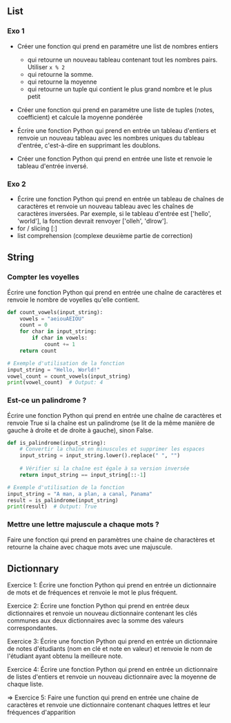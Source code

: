 ## List

### Exo 1

- Créer une fonction qui prend en paramétre une list de nombres entiers  
  - qui retourne un nouveau tableau contenant tout les nombres pairs. Utiliser `x % 2` 
  - qui retourne la somme.
  - qui retourne la moyenne
  - qui retourne un tuple qui contient le plus grand nombre et le plus petit

- Créer une fonction qui prend en paramétre une liste de tuples (notes, coefficient) et calcule la moyenne pondérée 

- Écrire une fonction Python qui prend en entrée un tableau d'entiers et renvoie un nouveau tableau avec les nombres uniques du tableau d'entrée, c'est-à-dire en supprimant les doublons.

- Créer une fonction Python qui prend en entrée une liste et renvoie le tableau d'entrée inversé.


### Exo 2


- Écrire une fonction Python qui prend en entrée un tableau de chaînes de caractères et renvoie un nouveau tableau avec les chaînes de caractères inversées. Par exemple, si le tableau d'entrée est ['hello', 'world'], la fonction devrait renvoyer ['olleh', 'dlrow']. 
 - for / slicing [:]
 - list comprehension (complexe deuxième partie de correction)



## String

### Compter les voyelles

Écrire une fonction Python qui prend en entrée une chaîne de caractères et renvoie le nombre de voyelles qu'elle contient.

```python
def count_vowels(input_string):
    vowels = "aeiouAEIOU"
    count = 0
    for char in input_string:
        if char in vowels:
            count += 1
    return count

# Exemple d'utilisation de la fonction
input_string = "Hello, World!"
vowel_count = count_vowels(input_string)
print(vowel_count)  # Output: 4
```

### Est-ce un palindrome ? 

Écrire une fonction Python qui prend en entrée une chaîne de caractères et renvoie True si la chaîne est un palindrome (se lit de la même manière de gauche à droite et de droite à gauche), sinon False.

```python 
def is_palindrome(input_string):
    # Convertir la chaîne en minuscules et supprimer les espaces
    input_string = input_string.lower().replace(" ", "")
    
    # Vérifier si la chaîne est égale à sa version inversée
    return input_string == input_string[::-1]

# Exemple d'utilisation de la fonction
input_string = "A man, a plan, a canal, Panama"
result = is_palindrome(input_string)
print(result)  # Output: True

```

### Mettre une lettre majuscule a chaque mots ?

Faire une fonction qui prend en paramètres une chaine de charactères et retourne la chaine avec chaque mots avec une majuscule.

## Dictionnary 

Exercice 1:
Écrire une fonction Python qui prend en entrée un dictionnaire de mots et de fréquences et renvoie le mot le plus fréquent.

Exercice 2:
Écrire une fonction Python qui prend en entrée deux dictionnaires et renvoie un nouveau dictionnaire contenant les clés communes aux deux dictionnaires avec la somme des valeurs correspondantes.

Exercice 3:
Écrire une fonction Python qui prend en entrée un dictionnaire de notes d'étudiants (nom en clé et note en valeur) et renvoie le nom de l'étudiant ayant obtenu la meilleure note.

Exercice 4:
Écrire une fonction Python qui prend en entrée un dictionnaire de listes d'entiers et renvoie un nouveau dictionnaire avec la moyenne de chaque liste.

=> Exercice 5: Faire une function qui prend en entrée une chaine de caractères et renvoie une dictionnaire contenant chaques lettres et leur fréquences d'apparition   
